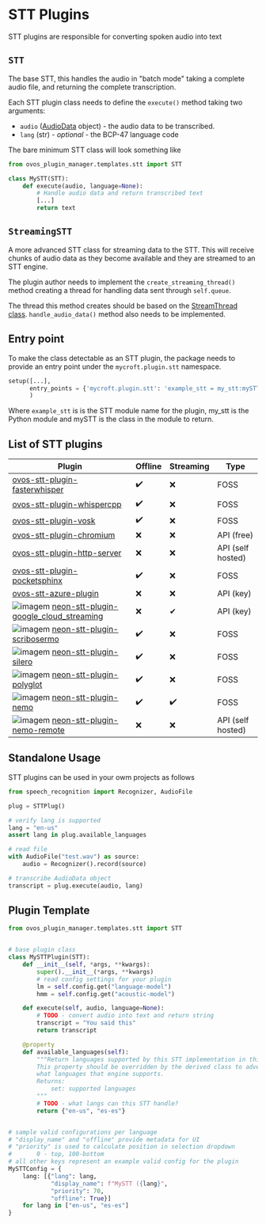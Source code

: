 # STT Plugins

STT plugins are responsible for converting spoken audio into text

## `STT`

The base STT, this handles the audio in "batch mode" taking a complete audio file, and returning the complete transcription.

Each STT plugin class needs to define the `execute()` method taking two arguments:

* `audio` \([AudioData](https://github.com/Uberi/speech_recognition/blob/master/reference/library-reference.rst#audiodataframe_data-bytes-sample_rate-int-sample_width-int---audiodata) object\) - the audio data to be transcribed.  
* `lang` \(str\) - _optional_ - the BCP-47 language code

The bare minimum STT class will look something like

```python
from ovos_plugin_manager.templates.stt import STT

class MySTT(STT):
    def execute(audio, language=None):
        # Handle audio data and return transcribed text
        [...]
        return text
```

## `StreamingSTT`

A more advanced STT class for streaming data to the STT. This will receive chunks of audio data as they become available and they are streamed to an STT engine.

The plugin author needs to implement the `create_streaming_thread()` method creating a thread for handling data sent through `self.queue`. 

The thread this method creates should be based on the [StreamThread class](). `handle_audio_data()` method also needs to be implemented.

## Entry point

To make the class detectable as an STT plugin, the package needs to provide an entry point under the `mycroft.plugin.stt` namespace.

```python
setup([...],
      entry_points = {'mycroft.plugin.stt': 'example_stt = my_stt:mySTT'}
      )
```

Where `example_stt` is is the STT module name for the plugin, my\_stt is the Python module and mySTT is the class in the module to return.


## List of STT plugins

| Plugin                                                                                                                                                                                                                       | Offline | Streaming | Type              | 
|------------------------------------------------------------------------------------------------------------------------------------------------------------------------------------------------------------------------------|---------|-----------|-------------------|
| [ovos-stt-plugin-fasterwhisper](https://github.com/OpenVoiceOS/ovos-stt-plugin-fasterwhisper)                                                                                                                                | ✔️      | ❌         | FOSS              |
| [ovos-stt-plugin-whispercpp](https://github.com/OpenVoiceOS/ovos-stt-plugin-whispercpp)                                                                                                                                      | ✔️      | ❌         | FOSS              |
| [ovos-stt-plugin-vosk](https://github.com/OpenVoiceOS/ovos-stt-plugin-vosk)                                                                                                                                                  | ✔️      | ❌         | FOSS              |
| [ovos-stt-plugin-chromium](https://github.com/OpenVoiceOS/ovos-stt-plugin-chromium)                                                                                                                                          | ❌       | ❌         | API (free)        |
| [ovos-stt-plugin-http-server](https://github.com/OpenVoiceOS/ovos-stt-plugin-http-server)                                                                                                                                    | ❌       | ❌         | API (self hosted) |
| [ovos-stt-plugin-pocketsphinx](https://github.com/OpenVoiceOS/ovos-stt-plugin-pocketsphinx)                                                                                                                                  | ✔️      | ❌         | FOSS              |
| [ovos-stt-azure-plugin](https://github.com/OpenVoiceOS/ovos-stt-azure-plugin)                                                                                                                                                | ❌       | ❌         | API (key)         |
| ![imagem](https://github.com/OpenVoiceOS/ovos-media/assets/33701864/90f31b0a-dd56-457d-a3cf-7fc08b460038) [neon-stt-plugin-google_cloud_streaming](https://github.com/NeonGeckoCom/neon-stt-plugin-google_cloud_streaming)   | ❌       | ✔         | API (key)         |
| ![imagem](https://github.com/OpenVoiceOS/ovos-media/assets/33701864/90f31b0a-dd56-457d-a3cf-7fc08b460038) [neon-stt-plugin-scribosermo](https://github.com/NeonGeckoCom/neon-stt-plugin-scribosermo)                         | ✔️      | ❌         | FOSS              |  
| ![imagem](https://github.com/OpenVoiceOS/ovos-media/assets/33701864/90f31b0a-dd56-457d-a3cf-7fc08b460038) [neon-stt-plugin-silero](https://github.com/NeonGeckoCom/neon-stt-plugin-silero)                                   | ✔️      | ❌         | FOSS              | 
| ![imagem](https://github.com/OpenVoiceOS/ovos-media/assets/33701864/90f31b0a-dd56-457d-a3cf-7fc08b460038) [neon-stt-plugin-polyglot](https://github.com/NeonGeckoCom/neon-stt-plugin-polyglot)                               | ✔️      | ❌         | FOSS              |
| ![imagem](https://github.com/OpenVoiceOS/ovos-media/assets/33701864/90f31b0a-dd56-457d-a3cf-7fc08b460038) [neon-stt-plugin-nemo](https://github.com/NeonGeckoCom/neon-stt-plugin-nemo)                                       | ✔️      | ✔️        | FOSS              | 
| ![imagem](https://github.com/OpenVoiceOS/ovos-media/assets/33701864/90f31b0a-dd56-457d-a3cf-7fc08b460038) [neon-stt-plugin-nemo-remote](https://github.com/NeonGeckoCom/neon-stt-plugin-nemo-remote)                         | ❌️      | ❌         | API (self hosted) | 

## Standalone Usage

STT plugins can be used in your owm projects as follows

```python
from speech_recognition import Recognizer, AudioFile

plug = STTPlug()

# verify lang is supported
lang = "en-us"
assert lang in plug.available_languages

# read file
with AudioFile("test.wav") as source:
    audio = Recognizer().record(source)

# transcribe AudioData object
transcript = plug.execute(audio, lang)
```

## Plugin Template

```python
from ovos_plugin_manager.templates.stt import STT


# base plugin class
class MySTTPlugin(STT):
    def __init__(self, *args, **kwargs):
        super().__init__(*args, **kwargs)
        # read config settings for your plugin
        lm = self.config.get("language-model")
        hmm = self.config.get("acoustic-model")

    def execute(self, audio, language=None):
        # TODO - convert audio into text and return string
        transcript = "You said this"
        return transcript

    @property
    def available_languages(self):
        """Return languages supported by this STT implementation in this state
        This property should be overridden by the derived class to advertise
        what languages that engine supports.
        Returns:
            set: supported languages
        """
        # TODO - what langs can this STT handle?
        return {"en-us", "es-es"}


# sample valid configurations per language
# "display_name" and "offline" provide metadata for UI
# "priority" is used to calculate position in selection dropdown 
#       0 - top, 100-bottom
# all other keys represent an example valid config for the plugin 
MySTTConfig = {
    lang: [{"lang": lang,
            "display_name": f"MySTT ({lang}",
            "priority": 70,
            "offline": True}]
    for lang in ["en-us", "es-es"]
}
```
